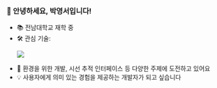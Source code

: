### 👋 안녕하세요, 박영서입니다!

- 📚 전남대학교 재학 중
- 🛠 관심 기술:  
  <p>
    <img src="https://skillicons.dev/icons?i=react,reactnative,nodejs,mongodb" />
  </p>
- 🌱 환경을 위한 개발, 시선 추적 인터페이스 등 다양한 주제에 도전하고 있어요  
- 💡 사용자에게 의미 있는 경험을 제공하는 개발자가 되고 싶습니다
<!-- 깃허브 통계 추가 (원하는 경우 username 변경 필요) -->
<!--
![GitHub Stats](https://github-readme-stats.vercel.app/api?username=your-username&show_icons=true&theme=tokyonight)
-->
